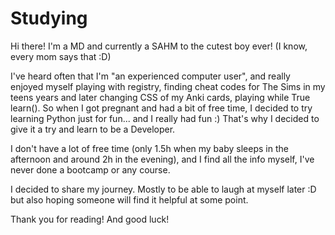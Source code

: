 # Studying
Hi there!
I'm a MD and currently a SAHM to the cutest boy ever! (I know, every mom says that :D)

I've heard often that I'm "an experienced computer user", and really enjoyed myself playing with registry, finding cheat codes for The Sims in my teens years and later changing CSS of my Anki cards, playing while True learn(). So when I got pregnant and had a bit of free time, I decided to try learning Python just for fun... and I really had fun :) That's why I decided to give it a try and learn to be a Developer.

I don't have a lot of free time (only 1.5h when my baby sleeps in the afternoon and around 2h in the evening), and I find all the info myself, I've never done a bootcamp or any course.

I decided to share my journey. Mostly to be able to laugh at myself later :D but also hoping someone will find it helpful at some point.

Thank you for reading! And good luck!
